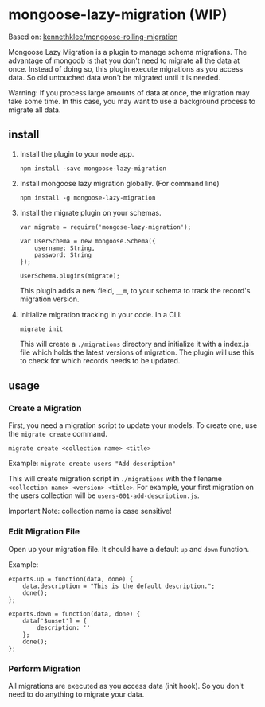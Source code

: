 mongoose-lazy-migration (WIP)
=============================

Based on: [kennethklee/mongoose-rolling-migration](https://github.com/kennethklee/mongoose-rolling-migration)

Mongoose Lazy Migration is a plugin to manage schema migrations. The advantage of mongodb is that you don't need to migrate all the data at once. Instead of doing so, this plugin execute migrations as you access data. So old untouched data won't be migrated until it is needed.

Warning: If you process large amounts of data at once, the migration may take some time. In this case, you may want to use a background process to migrate all data.


install
-------

1.  Install the plugin to your node app.

    `npm install -save mongoose-lazy-migration`

2.  Install mongoose lazy migration globally. (For command line)

    `npm install -g mongoose-lazy-migration`

3.  Install the migrate plugin on your schemas.

    ```
    var migrate = require('mongose-lazy-migration');

    var UserSchema = new mongoose.Schema({
        username: String,
        password: String
    });

    UserSchema.plugins(migrate);
    ```

    This plugin adds a new field, `__m`, to your schema to track the record's migration version.

4.  Initialize migration tracking in your code. In a CLI:

    `migrate init`

    This will create a `./migrations` directory and initialize it with a index.js file which holds the latest versions of migration. The plugin will use this to check for which records needs to be updated.


usage
-----

### Create a Migration

First, you need a migration script to update your models. To create one, use the `migrate create` command.

`migrate create <collection name> <title>`

Example:
`migrate create users "Add description"`

This will create migration script in `./migrations` with the filename `<collection name>-<version>-<title>`. For example, your first migration on the users collection will be `users-001-add-description.js`.

Important Note: collection name is case sensitive!

### Edit Migration File
Open up your migration file. It should have a default `up` and `down` function.

Example:
```
exports.up = function(data, done) {
    data.description = "This is the default description.";
    done();
};

exports.down = function(data, done) {
    data['$unset'] = {
        description: ''
    };
    done();
};
```

### Perform Migration

All migrations are executed as you access data (init hook). So you don't need to do anything to migrate your data.
